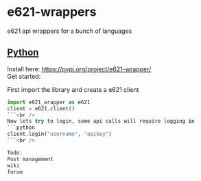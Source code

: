 # e621-wrappers
e621 api wrappers for a bunch of languages  

## [Python](python/README.md)
Install here: https://pypi.org/project/e621-wrapper/    
Get started:    

First import the library and create a e621 client
```python
import e621_wrapper as e621
client = e621.client()
```<br />
Now lets try to login, some api calls will require logging in
```python
client.login("username", "apikey")
```<br />

Todo:  
Post management  
wiki  
forum  
